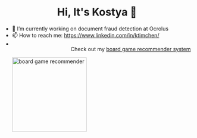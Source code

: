  <h1 align="center">Hi, It's Kostya 👋</h1> 

- 🔬 I’m currently working on document fraud detection at Ocrolus
- 📫 How to reach me: https://www.linkedin.com/in/ktimchen/
- <div>
    <p style="float: right;"> Check out my <a href=https://www.findme.games/> board game recommender system </a> </p>
    <img style="float: left; margin: ...;" width="200" alt="board game recommender"  src="https://github.com/ktimchen/ktimchen/assets/36734709/4e4d2692-2bf3-4d11-ae63-6f60e0eb93bc">
</div>
